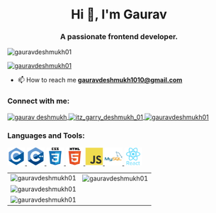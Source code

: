 <h1 align="center">Hi 👋, I'm Gaurav</h1>
<h3 align="center">A passionate frontend developer.</h3>

<p align="left">
    <img src="https://komarev.com/ghpvc/?username=gauravdeshmukh01&label=Profile%20views&color=0e75b6&style=flat" alt="gauravdeshmukh01" />
</p>

<p align="left">
    <a href="https://github.com/ryo-ma/github-profile-trophy">
        <img src="https://github-profile-trophy.vercel.app/?username=gauravdeshmukh01" alt="gauravdeshmukh01" />
    </a>
</p>

- 📫 How to reach me **gauravdeshmukh1010@gmail.com**

<h3 align="left">Connect with me:</h3>
<p align="left">
    <a href="https://www.linkedin.com/in/gauravdeshmukh01/" target="blank">
        <img align="center" src="https://raw.githubusercontent.com/rahuldkjain/github-profile-readme-generator/master/src/images/icons/Social/linked-in-alt.svg" alt="gaurav deshmukh" height="30" width="40" />
    </a>
    <a href="https://instagram.com/itz_garry_deshmukh_01" target="blank">
        <img align="center" src="https://raw.githubusercontent.com/rahuldkjain/github-profile-readme-generator/master/src/images/icons/Social/instagram.svg" alt="itz_garry_deshmukh_01" height="30" width="40" />
    </a>
    <a href="https://www.leetcode.com/gauravdeshmukh01" target="blank">
        <img align="center" src="https://raw.githubusercontent.com/rahuldkjain/github-profile-readme-generator/master/src/images/icons/Social/leet-code.svg" alt="gauravdeshmukh01" height="30" width="40" />
    </a>
</p>

<h3 align="left">Languages and Tools:</h3>
<p align="left">
    <a href="https://www.cprogramming.com/" target="_blank" rel="noreferrer">
        <img src="https://raw.githubusercontent.com/devicons/devicon/master/icons/c/c-original.svg" alt="c" width="40" height="40" />
    </a>
    <a href="https://www.w3schools.com/cpp/" target="_blank" rel="noreferrer">
        <img src="https://raw.githubusercontent.com/devicons/devicon/master/icons/cplusplus/cplusplus-original.svg" alt="cplusplus" width="40" height="40" />
    </a>
    <a href="https://www.w3schools.com/css/" target="_blank" rel="noreferrer">
        <img src="https://raw.githubusercontent.com/devicons/devicon/master/icons/css3/css3-original-wordmark.svg" alt="css3" width="40" height="40" />
    </a>
    <a href="https://www.w3.org/html/" target="_blank" rel="noreferrer">
        <img src="https://raw.githubusercontent.com/devicons/devicon/master/icons/html5/html5-original-wordmark.svg" alt="html5" width="40" height="40" />
    </a>
    <a href="https://developer.mozilla.org/en-US/docs/Web/JavaScript" target="_blank" rel="noreferrer">
        <img src="https://raw.githubusercontent.com/devicons/devicon/master/icons/javascript/javascript-original.svg" alt="javascript" width="40" height="40" />
    </a>
    <a href="https://www.mysql.com/" target="_blank" rel="noreferrer">
        <img src="https://raw.githubusercontent.com/devicons/devicon/master/icons/mysql/mysql-original-wordmark.svg" alt="mysql" width="40" height="40" />
    </a>
    <a href="https://reactjs.org/" target="_blank" rel="noreferrer">
        <img src="https://raw.githubusercontent.com/devicons/devicon/master/icons/react/react-original-wordmark.svg" alt="react" width="40" height="40" />
    </a>
</p>

<table>
    <tr>
        <td><img align="left" src="https://github-readme-stats.vercel.app/api/top-langs?username=gauravdeshmukh01&show_icons=true&locale=en&layout=compact" alt="gauravdeshmukh01" /></td>
        <td><img align="center" src="https://github-readme-stats.vercel.app/api?username=gauravdeshmukh01&show_icons=true&locale=en" alt="gauravdeshmukh01" /></td>
    </tr>
    <tr>
        <td colspan="2"><img align="center" src="https://github-readme-streak-stats.herokuapp.com/?user=gauravdeshmukh01&" alt="gauravdeshmukh01" /></td>
    </tr>
    <tr>
        <td colspan="2"><img align="center" src="https://leetcard.jacoblin.cool/gauravdeshmukh01?ext=heatmap" alt="gauravdeshmukh01" /></td>
    </tr>
</table>
